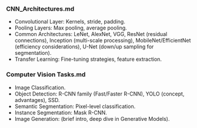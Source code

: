 ### CNN_Architectures.md
- Convolutional Layer: Kernels, stride, padding.
- Pooling Layers: Max pooling, average pooling.
- Common Architectures: LeNet, AlexNet, VGG, ResNet (residual connections), Inception (multi-scale processing), MobileNet/EfficientNet (efficiency considerations), U-Net (down/up sampling for segmentation).
- Transfer Learning: Fine-tuning strategies, feature extraction.
### Computer Vision Tasks.md
- Image Classification.
- Object Detection: R-CNN family (Fast/Faster R-CNN), YOLO (concept, advantages), SSD.
- Semantic Segmentation: Pixel-level classification.
- Instance Segmentation: Mask R-CNN.
- Image Generation: (brief intro, deep dive in Generative Models).
